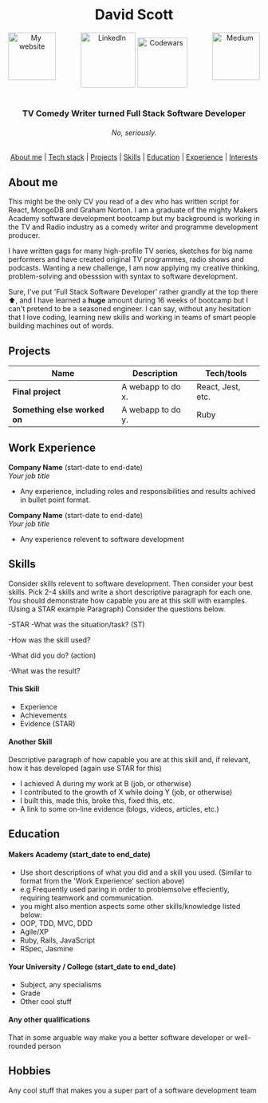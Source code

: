

<div align="center">

# David Scott #


<a href="http://www.crockattandscott.co.uk/"><img src="images/www.png" width="95" alt="My website" align="left"></a>
<a href="https://uk.linkedin.com/in/david-scott-752332137"><img src="images/linkedin.png" width="110" alt="LinkedIn"></a>
<a href="https://medium.com/@sirdavy"><img src="images/Monogram.svg" width="95" alt="Medium" align="right"></a>
<a href="https://www.codewars.com/users/sirdavy"><img src="images/codewars.png" width="100" alt="Codewars"></a>

#
### TV Comedy Writer turned Full Stack Software Developer <br>
###### *No, seriously.* <br>
[About me](#about_me) | [Tech stack](#tech-stack) | [Projects](#projects) | [Skills](#skills) | [Education](#education) | [Experience](#experience) | [Interests](#interests)

</div>

## <a name="about_me"> About me </a>

This might be the only CV you read of a dev who has written script for React, MongoDB and Graham Norton. I am a graduate of the mighty Makers Academy software development bootcamp but my background is working in the TV and Radio industry as a comedy writer and programme development producer.

I have written gags for many high-profile TV series, sketches for big name performers and have created original TV programmes, radio shows and podcasts. Wanting a new challenge, I am now applying my creative thinking, problem-solving and obesssion with syntax to software development.

 Sure, I've put 'Full Stack Software Developer' rather grandly at the top there :arrow_up:, and I have learned a **huge** amount during 16 weeks of bootcamp but I can't pretend to be a seasoned engineer. I can say, without any hesitation that I love coding, learning new skills and working in teams of smart people building machines out of words. 

## Projects

| Name                         | Description       | Tech/tools        |
| ---------------------------- | ----------------- | ----------------- |
| **Final project**            | A webapp to do x. | React, Jest, etc. |
| **Something else worked on** | A webapp to do y. | Ruby              |

## Work Experience

**Company Name** (start-date to end-date)  
_Your job title_

- Any experience, including roles and responsibilities and results achived in bullet point format.

**Company Name** (start-date to end-date)  
_Your job title_

- Any experience relevent to software development

## Skills

Consider skills relevent to software development. Then consider your best skills. Pick 2-4 skills and write a short descriptive paragraph for each one. You should demonstrate how capable you are at this skill with examples.
(Using a STAR example Paragraph) Consider the questions below.

-STAR
-What was the situation/task? (ST)

-How was the skill used?

-What did you do? (action)

-What was the result?


#### This Skill

- Experience
- Achievements
- Evidence (STAR)

#### Another Skill

Descriptive paragraph of how capable you are at this skill and, if relevant, how it has developed (again use STAR for this)

- I achieved A during my work at B (job, or otherwise)
- I contributed to the growth of X while doing Y (job, or otherwise)
- I built this, made this, broke this, fixed this, etc.
- A link to some on-line evidence (blogs, videos, articles, etc.)

## Education

#### Makers Academy (start_date to end_date)
- Use short descriptions of what you did and a skill you used. (Similar to format from the 'Work Experience' section above)
- e.g Frequently used paring in order to problemsolve effeciently, requiring teamwork and communication.
- you might also mention aspects some other skills/knowledge listed below: 
- OOP, TDD, MVC, DDD
- Agile/XP
- Ruby, Rails, JavaScript
- RSpec, Jasmine

#### Your University / College (start_date to end_date)

- Subject, any specialisms
- Grade
- Other cool stuff

#### Any other qualifications

That in some arguable way make you a better software developer or well-rounded person

## Hobbies

Any cool stuff that makes you a super part of a software development team
